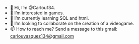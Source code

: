 - 👋 Hi, I’m @Carlou134.
- 👀 I’m interested in games.
- 🌱 I’m currently learning SQL and html.
- 💞️ I’m looking to collaborate on the creation of a videogame.
- 📫 How to reach me? Send a message to this gmail: carlouvasquez134@gmail.com

<!---
Carlou134/Carlou134 is a ✨ special ✨ repository because its `README.md` (this file) appears on your GitHub profile.
You can click the Preview link to take a look at your changes.
--->
